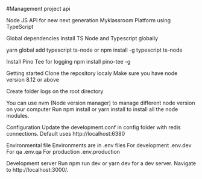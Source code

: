 #Management project api


Node JS API for new next generation Myklassroom Platform using TypeScript

Global dependencies
Install TS Node and Typescript globally

yarn global add typescript ts-node or npm install -g typescript ts-node

Install Pino Tee for logging npm install pino-tee -g

Getting started
Clone the repository localy Make sure you have node version 8.12 or above

Create folder logs on the root directory

You can use nvm (Node version manager) to manage different node version on your computer Run npm install or yarn install to install all the node modules.

Configuration
Update the development.conf in config folder with redis connections. Default uses http://localhost:6380

Environmental file
Environments are in .env files For development .env.dev For qa .env.qa For production .env.production

Development server
Run npm run dev or yarn dev for a dev server. Navigate to http://localhost:3000/.
